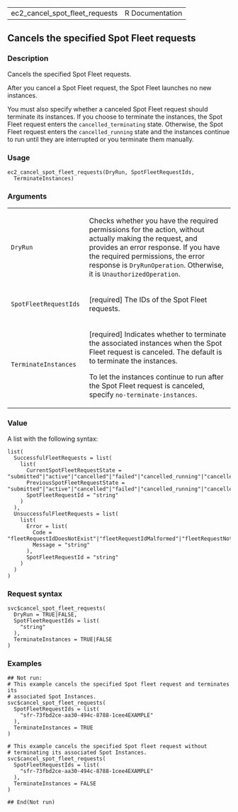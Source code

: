 <table style="width: 100%;">
<tbody>
<tr class="odd">
<td>ec2_cancel_spot_fleet_requests</td>
<td style="text-align: right;">R Documentation</td>
</tr>
</tbody>
</table>

## Cancels the specified Spot Fleet requests

### Description

Cancels the specified Spot Fleet requests.

After you cancel a Spot Fleet request, the Spot Fleet launches no new
instances.

You must also specify whether a canceled Spot Fleet request should
terminate its instances. If you choose to terminate the instances, the
Spot Fleet request enters the `cancelled_terminating` state. Otherwise,
the Spot Fleet request enters the `cancelled_running` state and the
instances continue to run until they are interrupted or you terminate
them manually.

### Usage

    ec2_cancel_spot_fleet_requests(DryRun, SpotFleetRequestIds,
      TerminateInstances)

### Arguments

<table>
<colgroup>
<col style="width: 35%" />
<col style="width: 65%" />
</colgroup>
<tbody>
<tr class="odd">
<td><code
id="ec2_cancel_spot_fleet_requests_:_DryRun">DryRun</code></td>
<td><p>Checks whether you have the required permissions for the action,
without actually making the request, and provides an error response. If
you have the required permissions, the error response is
<code>DryRunOperation</code>. Otherwise, it is
<code>UnauthorizedOperation</code>.</p></td>
</tr>
<tr class="even">
<td><code
id="ec2_cancel_spot_fleet_requests_:_SpotFleetRequestIds">SpotFleetRequestIds</code></td>
<td><p>[required] The IDs of the Spot Fleet requests.</p></td>
</tr>
<tr class="odd">
<td><code
id="ec2_cancel_spot_fleet_requests_:_TerminateInstances">TerminateInstances</code></td>
<td><p>[required] Indicates whether to terminate the associated
instances when the Spot Fleet request is canceled. The default is to
terminate the instances.</p>
<p>To let the instances continue to run after the Spot Fleet request is
canceled, specify <code>no-terminate-instances</code>.</p></td>
</tr>
</tbody>
</table>

### Value

A list with the following syntax:

    list(
      SuccessfulFleetRequests = list(
        list(
          CurrentSpotFleetRequestState = "submitted"|"active"|"cancelled"|"failed"|"cancelled_running"|"cancelled_terminating"|"modifying",
          PreviousSpotFleetRequestState = "submitted"|"active"|"cancelled"|"failed"|"cancelled_running"|"cancelled_terminating"|"modifying",
          SpotFleetRequestId = "string"
        )
      ),
      UnsuccessfulFleetRequests = list(
        list(
          Error = list(
            Code = "fleetRequestIdDoesNotExist"|"fleetRequestIdMalformed"|"fleetRequestNotInCancellableState"|"unexpectedError",
            Message = "string"
          ),
          SpotFleetRequestId = "string"
        )
      )
    )

### Request syntax

    svc$cancel_spot_fleet_requests(
      DryRun = TRUE|FALSE,
      SpotFleetRequestIds = list(
        "string"
      ),
      TerminateInstances = TRUE|FALSE
    )

### Examples

    ## Not run: 
    # This example cancels the specified Spot fleet request and terminates its
    # associated Spot Instances.
    svc$cancel_spot_fleet_requests(
      SpotFleetRequestIds = list(
        "sfr-73fbd2ce-aa30-494c-8788-1cee4EXAMPLE"
      ),
      TerminateInstances = TRUE
    )

    # This example cancels the specified Spot fleet request without
    # terminating its associated Spot Instances.
    svc$cancel_spot_fleet_requests(
      SpotFleetRequestIds = list(
        "sfr-73fbd2ce-aa30-494c-8788-1cee4EXAMPLE"
      ),
      TerminateInstances = FALSE
    )

    ## End(Not run)

